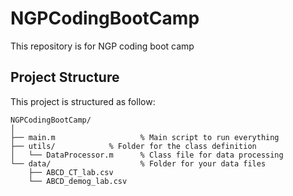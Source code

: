 # NGPCodingBootCamp
This repository is for NGP coding boot camp
## Project Structure
This project is structured as follow:

```
NGPCodingBootCamp/
│
├── main.m                   % Main script to run everything
├── utils/            % Folder for the class definition
│   └── DataProcessor.m      % Class file for data processing
└── data/                    % Folder for your data files
    ├── ABCD_CT_lab.csv
    └── ABCD_demog_lab.csv
```
